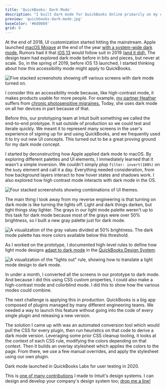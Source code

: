 ```yaml
---
title: 'QuickBooks: Dark Mode'
description: "I built dark mode for QuickBooks Online primarily on my own. Here's how I did it."
preview: 'quickbooks-dark-mode.jpg'
baseColor: '#8d0089'
grid: 8
---
```


At the end of 2018, UI customization started hitting the mainstream. Apple launched [macOS Mojave](https://en.wikipedia.org/wiki/MacOS_Mojave) at the end of the year [with a system-wide dark mode.](https://www.macrumors.com/roundup/macos-10-14/#dark_mode) Rumors had it that [iOS 13](https://en.wikipedia.org/wiki/IOS_13) would follow suit in 2019 [(and it did).](https://www.macrumors.com/roundup/ios-13/#dark_mode) The design team had explored dark mode before in bits and pieces, but never at scale. So, in the spring of 2019, before iOS 13 launched, I started thinking about how this accessibility mode might apply to QuickBooks.

![Five stacked screenshots showing off various screens with dark mode turned on.](projects/quickbooks-dark-mode/collage.png "5424x3489")

I consider this an accessibility mode because, like high-contrast mode, it makes products usable for more people. For example, [my partner Heather](https://heatherromero.com) suffers from [chronic photosensitive migraines.](https://en.wikipedia.org/wiki/Photophobia) Today, she uses dark mode on all her devices in part because of that.

Before this, our prototyping team at Intuit built something we called the end-to-end prototype. It sat outside of production so we could test and iterate quickly. We meant it to represent many screens in the user's experience of signing up for and using QuickBooks, and we frequently used it to try out new UI concepts. This turned out to be a great proving ground for my dark mode concept.

<Player uses="projects/quickbooks-dark-mode/e2e" width="2048" height="1536" />

I started by deconstructing how Apple applied dark mode to macOS. By exploring different palettes and UI elements, I immediately learned that it wasn't a simple inversion. We couldn't simply plop `filter: invert(100%)` on the `body` element and call it a day. Everything needed consideration, from how background layers interact to how hover states and shadows work. I also explored how high contrast mode interacts with dark mode in the OS.

![Four stacked screenshots showing combinations of UI themes.](projects/quickbooks-dark-mode/macos-explorations.png "4600x2624xno-rounding")

The main thing I took away from my reverse engineering is that turning on dark mode is like turning the lights off. Light and dark things darken, but light things stay lighter. The grays in our light mode palette weren't up to this task for dark mode because most of the grays were over 50% brightness, so I built a new gray palette just for dark mode.

![A visualization of the gray values divided at 50% brightness. The dark mode palette has more colors available below this threshold.](projects/quickbooks-dark-mode/gray-palette.png "3000x2250")

As I worked on the prototype, I documented high-level rules to define how light mode designs [adapt to dark mode](https://designsystem.quickbooks.com/bolt/dark-mode/) in the [QuickBooks Design System](https://designsystem.quickbooks.com/).

![A visualization of the "lights out" rule, showing how to translate a light mode design to dark mode.](projects/quickbooks-dark-mode/adaptation.png "3000x2250")

In under a month, I converted all the screens in our prototype to dark mode. And because I did this using CSS custom properties, I could also make a high-contrast mode and colorblind mode. I did this to show how the various modes could combine.

<Player uses="projects/quickbooks-dark-mode/sizzle" width="1920" height="1080" />

The next challenge is applying this in production. QuickBooks is a big app composed of plugins managed by many different engineering teams. We needed a way to launch this feature without going into the code of every single plugin and releasing a new version.

The solution I came up with was an automated conversion tool which would pull the CSS for every plugin, then run heuristics on that code to derive a dark mode version. Leveraging some prior CSS cleanup tooling, it looks at the context of each CSS rule, modifying the colors depending on that context. Then it builds an overlay stylesheet which applies the colors to the page. From there, we use a few manual overrides, and apply the stylesheet using our own plugin.

Dark mode launched in QuickBooks Labs for user testing in 2020.

This is [one of many contributions](/projects/design-systems) I made to Intuit's design systems. I can design and develop your company's design system too; [drop me a line!](mailto "Dark mode looks awesome!")
